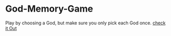 # God-Memory-Game
Play by choosing a God, but make sure you only pick each God once.
<a href="https://god-memory-game.pages.dev/">check it Out</a>
